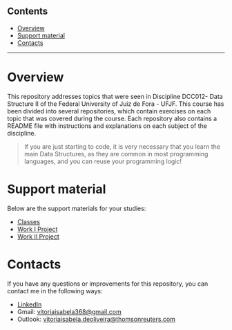 
## Contents
- [Overview](#overview)
- [Support material](#support-material)
- [Contacts](#contacts)
  
***

# Overview
This repository addresses topics that were seen in Discipline DCC012- Data Structure II of the Federal University of Juiz de Fora - UFJF. This course has been divided into several repositories, which contain exercises on each topic that was covered during the course. Each repository also contains a README file with instructions and explanations on each subject of the discipline.

>If you are just starting to code, it is very necessary that you learn the main Data Structures, as they are common in most programming languages, and you can reuse your programming logic!

# Support material
Below are the support materials for your studies:
- [Classes](https://github.com/vitoria-isabela/estrutura-de-dados-2/tree/master/classes)
- [Work I Project](https://github.com/vitoria-isabela/processamento-livros-projeto-gutenberg)
- [Work II Project](https://github.com/vitoria-isabela/processamento-livros-II-projeto-gutenberg-indece-remissivo-e-compressao)
 
# Contacts

If you have any questions or improvements for this repository, you can contact me in the following ways:
- [LinkedIn](https://www.linkedin.com/in/vitoria-isabela/)
- Gmail: vitoriaisabela368@gmail.com
- Outlook: vitoriaisabela.deoliveira@thomsonreuters.com
